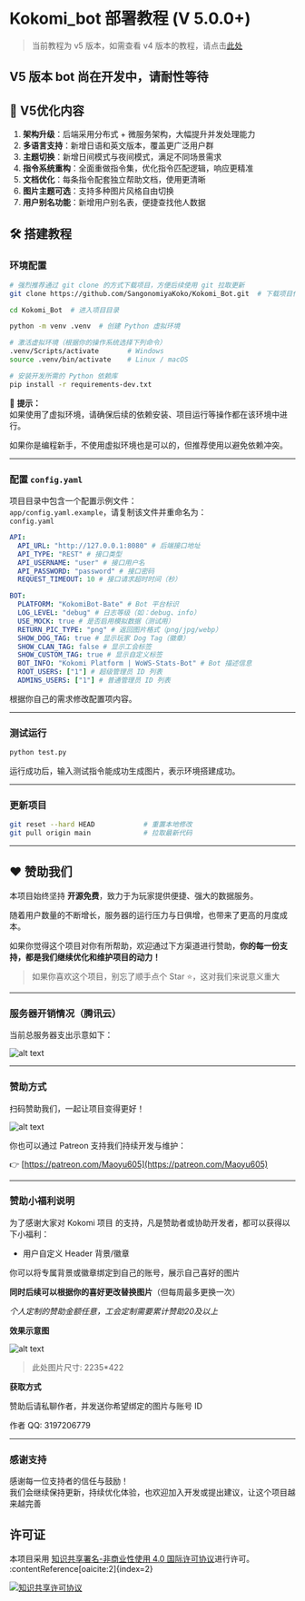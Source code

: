 # Kokomi_bot 部署教程 (V 5.0.0+)

> 当前教程为 v5 版本，如需查看 v4 版本的教程，请点击[此处](https://github.com/SangonomiyaKoko/Kokomi_Bot/blob/main/README_OLD.md)

## **V5 版本 bot 尚在开发中，请耐性等待**

## 🔧 V5优化内容

1. **架构升级**：后端采用分布式 + 微服务架构，大幅提升并发处理能力  
2. **多语言支持**：新增日语和英文版本，覆盖更广泛用户群  
3. **主题切换**：新增日间模式与夜间模式，满足不同场景需求  
4. **指令系统重构**：全面重做指令集，优化指令匹配逻辑，响应更精准  
5. **文档优化**：每条指令配套独立帮助文档，使用更清晰  
6. **图片主题可选**：支持多种图片风格自由切换  
7. **用户别名功能**：新增用户别名表，便捷查找他人数据


## 🛠️ 搭建教程

### 环境配置

```bash
# 强烈推荐通过 git clone 的方式下载项目，方便后续使用 git 拉取更新
git clone https://github.com/SangonomiyaKoko/Kokomi_Bot.git  # 下载项目代码

cd Kokomi_Bot  # 进入项目目录

python -m venv .venv  # 创建 Python 虚拟环境

# 激活虚拟环境（根据你的操作系统选择下列命令）
.venv/Scripts/activate       # Windows
source .venv/bin/activate    # Linux / macOS

# 安装开发所需的 Python 依赖库
pip install -r requirements-dev.txt
```

📌 **提示：**  
如果使用了虚拟环境，请确保后续的依赖安装、项目运行等操作都在该环境中进行。

如果你是编程新手，不使用虚拟环境也是可以的，但推荐使用以避免依赖冲突。

---

### 配置 `config.yaml`

项目目录中包含一个配置示例文件：  
`app/config.yaml.example`，请复制该文件并重命名为：  
`config.yaml`

```yaml
API:
  API_URL: "http://127.0.0.1:8080" # 后端接口地址
  API_TYPE: "REST" # 接口类型
  API_USERNAME: "user" # 接口用户名
  API_PASSWORD: "password" # 接口密码
  REQUEST_TIMEOUT: 10 # 接口请求超时时间（秒）

BOT:
  PLATFORM: "KokomiBot-Bate" # Bot 平台标识
  LOG_LEVEL: "debug" # 日志等级（如：debug、info）
  USE_MOCK: true # 是否启用模拟数据（测试用）
  RETURN_PIC_TYPE: "png" # 返回图片格式（png/jpg/webp）
  SHOW_DOG_TAG: true # 显示玩家 Dog Tag（徽章）
  SHOW_CLAN_TAG: false # 显示工会标签
  SHOW_CUSTOM_TAG: true # 显示自定义标签
  BOT_INFO: "Kokomi Platform | WoWS-Stats-Bot" # Bot 描述信息
  ROOT_USERS: ["1"] # 超级管理员 ID 列表
  ADMINS_USERS: ["1"] # 普通管理员 ID 列表
```

根据你自己的需求修改配置项内容。

---

### 测试运行

```bash
python test.py
```

运行成功后，输入测试指令能成功生成图片，表示环境搭建成功。

---

### 更新项目

```bash
git reset --hard HEAD            # 重置本地修改
git pull origin main             # 拉取最新代码
```

---

## ❤️ 赞助我们

本项目始终坚持 **开源免费**，致力于为玩家提供便捷、强大的数据服务。

随着用户数量的不断增长，服务器的运行压力与日俱增，也带来了更高的月度成本。

如果你觉得这个项目对你有所帮助，欢迎通过下方渠道进行赞助，**你的每一份支持，都是我们继续优化和维护项目的动力！**

> 如果你喜欢这个项目，别忘了顺手点个 Star ⭐️，这对我们来说意义重大

---

### 服务器开销情况（腾讯云）

当前总服务器支出示意如下：

![alt text](docs/image/cost.jpg#pic_center)

---

### 赞助方式

扫码赞助我们，一起让项目变得更好！

![alt text](docs/image/qrcode.jpg)

你也可以通过 Patreon 支持我们持续开发与维护：

👉 [https://patreon.com/Maoyu605](https://patreon.com/Maoyu605)

---

### 赞助小福利说明

为了感谢大家对 Kokomi 项目 的支持，凡是赞助者或协助开发者，都可以获得以下小福利：

- 用户自定义 Header 背景/徽章

你可以将专属背景或徽章绑定到自己的账号，展示自己喜好的图片

**同时后续可以根据你的喜好更改替换图片**（但每周最多更换一次）

*个人定制的赞助金额任意，工会定制需要累计赞助20及以上*

**效果示意图**

![alt text](docs/image/sample.png)

> 此处图片尺寸: 2235*422

**获取方式**

赞助后请私聊作者，并发送你希望绑定的图片与账号 ID

作者 QQ: 3197206779

---

### 感谢支持

感谢每一位支持者的信任与鼓励！  
我们会继续保持更新，持续优化体验，也欢迎加入开发或提出建议，让这个项目越来越完善

## 许可证

本项目采用 [知识共享署名-非商业性使用 4.0 国际许可协议](https://creativecommons.org/licenses/by-nc/4.0/deed.zh)进行许可。&#8203;:contentReference[oaicite:2]{index=2}

[![知识共享许可协议](https://licensebuttons.net/l/by-nc/4.0/88x31.png)](https://creativecommons.org/licenses/by-nc/4.0/deed.zh)



